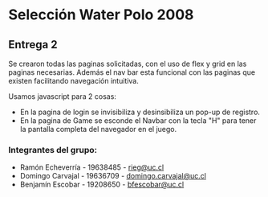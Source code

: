 # Selección Water Polo 2008

## Entrega 2

Se crearon todas las paginas solicitadas, con el uso de flex y grid en las paginas necesarias. Además el nav bar esta funcional con las paginas que existen facilitando navegación intuitiva.  

Usamos javascript para 2 cosas:

- En la pagina de login se invisibiliza y desinsibiliza un pop-up de registro. 
- En la pagina de Game se esconde el Navbar con la tecla "H" para tener la pantalla completa del navegador en el juego.

### Integrantes del grupo:

- Ramón Echeverría - 19638485 - rieg@uc.cl
- Domingo Carvajal - 19636709 - domingo.carvajal@uc.cl
- Benjamín Escobar - 19208650 - bfescobar@uc.cl